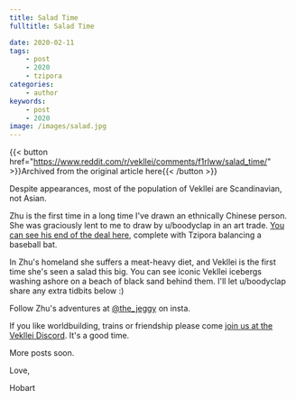 ```yaml
---
title: Salad Time
fulltitle: Salad Time

date: 2020-02-11
tags:
    - post
    - 2020
    - tzipora
categories:
    - author
keywords:
    - post
    - 2020
image: /images/salad.jpg
---
```

{{< button href="https://www.reddit.com/r/vekllei/comments/f1rlww/salad_time/" >}}Archived from the original article here{{< /button >}}

Despite appearances, most of the population of Vekllei are Scandinavian, not Asian.

Zhu is the first time in a long time I've drawn an ethnically Chinese person. She was graciously lent to me to draw by u/boodyclap in an art trade. [You can see his end of the deal here](https://imgur.com/a/pm6cuMH), complete with Tzipora balancing a baseball bat.

In Zhu's homeland she suffers a meat-heavy diet, and Vekllei is the first time she's seen a salad this big. You can see iconic Vekllei icebergs washing ashore on a beach of black sand behind them. I'll let u/boodyclap share any extra tidbits below :)

Follow Zhu's adventures at [@the\_jeggy](https://www.instagram.com/the_jeggy/) on insta.

If you like worldbuilding, trains or friendship please come [join us at the Vekllei Discord](https://discord.gg/dCE6vSU). It's a good time.

More posts soon.

Love,

Hobart
